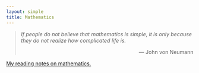 ```yaml
---
layout: simple
title: Mathematics
---
```


> *If people do not believe that mathematics is simple, it is only because they do not realize how complicated life is.*
> 
> <p align="right">— John von Neumann</p>

[My reading notes on mathematics.](/study/Mathematics/reading_notes/main)
